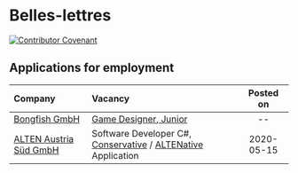 # Belles-lettres

[![Contributor Covenant](https://img.shields.io/badge/Contributor%20Covenant-v2.0%20adopted-ff69b4.svg?style=for-the-badge)](https://github.com/nikita-sharov/.github/blob/master/CODE_OF_CONDUCT.md)

## Applications for employment

|Company|Vacancy|Posted on|
|:----------|:-------|:---------------:|
|[Bongfish GmbH](https://www.bongfish.com/)|[Game Designer, Junior](applications-for-employment/bongfish/junior-game-designer.md)|--|
|[ALTEN Austria Süd GmbH](https://www.alten.at)|Software Developer C#, [Conservative](applications-for-employment/alten/software-developer-csharp/motivational-letter.md) / [ALTENative](https://github.com/nikita-sharov/alten) Application|2020-05-15|
